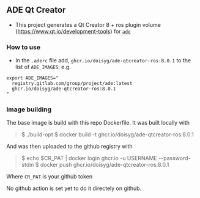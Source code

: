 ## ADE Qt Creator

- This project generates a Qt Creator 8 + ros plugin volume (https://www.qt.io/development-tools) for [`ade`](https://gitlab.com/ApexAI/ade-cli)

### How to use

- In the `.aderc` file add, `ghcr.io/doisyg/ade-qtcreator-ros:8.0.1` to the list of `ADE_IMAGES`: e.g.

```
export ADE_IMAGES="
  registry.gitlab.com/group/project/ade:latest
  ghcr.io/doisyg/ade-qtcreator-ros:8.0.1
"
```

### Image building

The base image is build with this repo Dockerfile. It was built locally with

> $ ./build-opt
> $ docker build -t ghcr.io/doisyg/ade-qtcreator-ros:8.0.1


And was then uploaded to the github registry with

> $ echo $CR_PAT | docker login ghcr.io -u USERNAME --password-stdin
> $ docker push ghcr.io/doisyg/ade-qtcreator-ros:8.0.1

Where `CR_PAT` is your github token

No github action is set yet to do it directely on github.